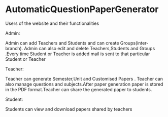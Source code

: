 # AutomaticQuestionPaperGenerator

Users of the website and their functionalities

Admin:

Admin can add Teachers and Students and can create Groups(inter-branch). Admin
can also edit and delete Teachers,Students and Groups .Every time Student or Teacher is
added mail is sent to that particular Student or Teacher

Teacher:

Teacher can generate Semester,Unit and Customised Papers . Teacher can also
manage questions and subjects.After paper generation paper is stored in the PDF
format.Teacher can share the generated paper to students.

Student:

Students can view and download papers shared by teachers


